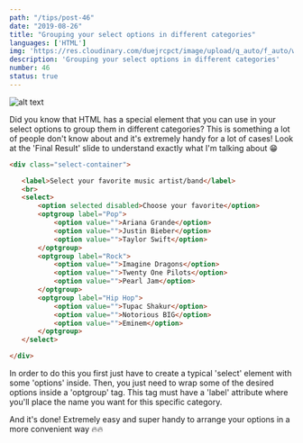 ```yaml
---
path: "/tips/post-46"
date: "2019-08-26"
title: "Grouping your select options in different categories"
languages: ['HTML']
img: 'https://res.cloudinary.com/duejrcpct/image/upload/q_auto/f_auto/w_1000/v1586814321/tips/46-1_kf6may.png'
description: 'Grouping your select options in different categories'
number: 46
status: true
---
```


![alt text](https://res.cloudinary.com/duejrcpct/image/upload/q_auto/f_auto/w_1000/v1586814322/tips/46-2_cm4jla.png "Categories in select options")

Did you know that HTML has a special element that you can use in your select options to group them in different categories? This is something a lot of people don't know about and it's extremely handy for a lot of cases! Look at the 'Final Result' slide to understand exactly what I'm talking about 😁

 ```html
<div class="select-container">

    <label>Select your favorite music artist/band</label>
    <br>
    <select>
        <option selected disabled>Choose your favorite</option>
        <optgroup label="Pop">		
            <option value="">Ariana Grande</option>
            <option value="">Justin Bieber</option>
            <option value="">Taylor Swift</option>
        </optgroup>
        <optgroup label="Rock">		
            <option value="">Imagine Dragons</option>
            <option value="">Twenty One Pilots</option>
            <option value="">Pearl Jam</option>
        </optgroup>
        <optgroup label="Hip Hop">		
            <option value="">Tupac Shakur</option>
            <option value="">Notorious BIG</option>
            <option value="">Eminem</option>
        </optgroup>
    </select>

</div>
 ```

In order to do this you first just have to create a typical 'select' element with some 'options' inside. Then, you just need to wrap some of the desired options inside a 'optgroup' tag. This tag must have a 'label' attribute where you'll place the name you want for this specific category.

And it's done! Extremely easy and super handy to arrange your options in a more convenient way 🔥🔥